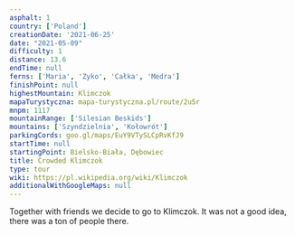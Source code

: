 ```yaml
---
asphalt: 1
country: ['Poland']
creationDate: '2021-06-25'
date: "2021-05-09"
difficulty: 1
distance: 13.6
endTime: null
ferns: ['Maria', 'Zyko', 'Całka', 'Medra']
finishPoint: null
highestMountain: Klimczok
mapaTurystyczna: mapa-turystyczna.pl/route/2u5r
mnpm: 1117
mountainRange: ['Silesian Beskids']
mountains: ['Szyndzielnia', 'Kołowrót']
parkingCords: goo.gl/maps/EuY9VTySLCpRvKfJ9
startTime: null
startingPoint: Bielsko-Biała, Dębowiec
title: Crowded Klimczok
type: tour
wiki: https://pl.wikipedia.org/wiki/Klimczok
additionalWithGoogleMaps: null
---
```


Together with friends we decide to go to Klimczok. It was not a good idea, there was a ton of people there.
